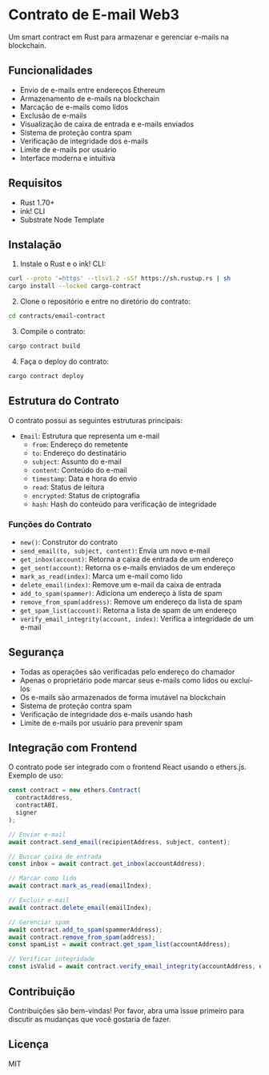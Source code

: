 # Contrato de E-mail Web3

Um smart contract em Rust para armazenar e gerenciar e-mails na blockchain.

## Funcionalidades

- Envio de e-mails entre endereços Ethereum
- Armazenamento de e-mails na blockchain
- Marcação de e-mails como lidos
- Exclusão de e-mails
- Visualização de caixa de entrada e e-mails enviados
- Sistema de proteção contra spam
- Verificação de integridade dos e-mails
- Limite de e-mails por usuário
- Interface moderna e intuitiva

## Requisitos

- Rust 1.70+
- ink! CLI
- Substrate Node Template

## Instalação

1. Instale o Rust e o ink! CLI:
```bash
curl --proto '=https' --tlsv1.2 -sSf https://sh.rustup.rs | sh
cargo install --locked cargo-contract
```

2. Clone o repositório e entre no diretório do contrato:
```bash
cd contracts/email-contract
```

3. Compile o contrato:
```bash
cargo contract build
```

4. Faça o deploy do contrato:
```bash
cargo contract deploy
```

## Estrutura do Contrato

O contrato possui as seguintes estruturas principais:

- `Email`: Estrutura que representa um e-mail
  - `from`: Endereço do remetente
  - `to`: Endereço do destinatário
  - `subject`: Assunto do e-mail
  - `content`: Conteúdo do e-mail
  - `timestamp`: Data e hora do envio
  - `read`: Status de leitura
  - `encrypted`: Status de criptografia
  - `hash`: Hash do conteúdo para verificação de integridade

### Funções do Contrato

- `new()`: Construtor do contrato
- `send_email(to, subject, content)`: Envia um novo e-mail
- `get_inbox(account)`: Retorna a caixa de entrada de um endereço
- `get_sent(account)`: Retorna os e-mails enviados de um endereço
- `mark_as_read(index)`: Marca um e-mail como lido
- `delete_email(index)`: Remove um e-mail da caixa de entrada
- `add_to_spam(spammer)`: Adiciona um endereço à lista de spam
- `remove_from_spam(address)`: Remove um endereço da lista de spam
- `get_spam_list(account)`: Retorna a lista de spam de um endereço
- `verify_email_integrity(account, index)`: Verifica a integridade de um e-mail

## Segurança

- Todas as operações são verificadas pelo endereço do chamador
- Apenas o proprietário pode marcar seus e-mails como lidos ou excluí-los
- Os e-mails são armazenados de forma imutável na blockchain
- Sistema de proteção contra spam
- Verificação de integridade dos e-mails usando hash
- Limite de e-mails por usuário para prevenir spam

## Integração com Frontend

O contrato pode ser integrado com o frontend React usando o ethers.js. Exemplo de uso:

```typescript
const contract = new ethers.Contract(
  contractAddress,
  contractABI,
  signer
);

// Enviar e-mail
await contract.send_email(recipientAddress, subject, content);

// Buscar caixa de entrada
const inbox = await contract.get_inbox(accountAddress);

// Marcar como lido
await contract.mark_as_read(emailIndex);

// Excluir e-mail
await contract.delete_email(emailIndex);

// Gerenciar spam
await contract.add_to_spam(spammerAddress);
await contract.remove_from_spam(address);
const spamList = await contract.get_spam_list(accountAddress);

// Verificar integridade
const isValid = await contract.verify_email_integrity(accountAddress, emailIndex);
```

## Contribuição

Contribuições são bem-vindas! Por favor, abra uma issue primeiro para discutir as mudanças que você gostaria de fazer.

## Licença

MIT 